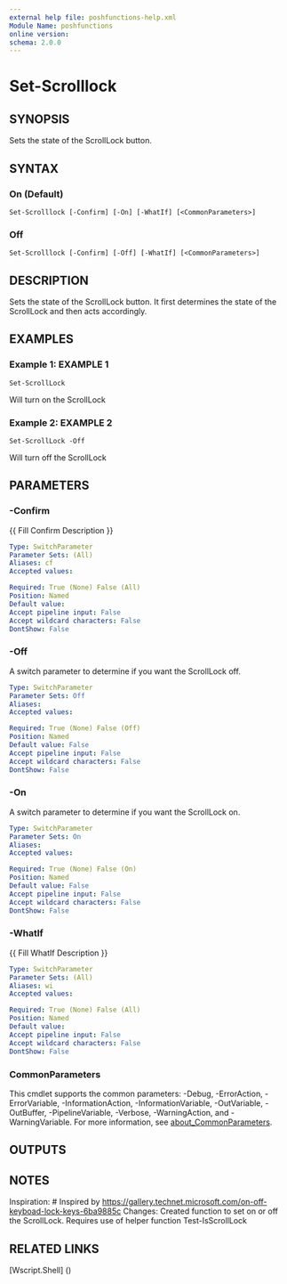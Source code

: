 ```yaml
---
external help file: poshfunctions-help.xml
Module Name: poshfunctions
online version: 
schema: 2.0.0
---
```


# Set-Scrolllock

## SYNOPSIS

Sets the state of the ScrollLock button.

## SYNTAX

### On (Default)

```
Set-Scrolllock [-Confirm] [-On] [-WhatIf] [<CommonParameters>]
```

### Off

```
Set-Scrolllock [-Confirm] [-Off] [-WhatIf] [<CommonParameters>]
```

## DESCRIPTION

Sets the state of the ScrollLock button.
It first determines the state of the ScrollLock and then acts accordingly.


## EXAMPLES

### Example 1: EXAMPLE 1

```
Set-ScrollLock
```

Will turn on the ScrollLock





### Example 2: EXAMPLE 2

```
Set-ScrollLock -Off
```

Will turn off the ScrollLock






## PARAMETERS

### -Confirm

{{ Fill Confirm Description }}

```yaml
Type: SwitchParameter
Parameter Sets: (All)
Aliases: cf
Accepted values: 

Required: True (None) False (All)
Position: Named
Default value: 
Accept pipeline input: False
Accept wildcard characters: False
DontShow: False
```

### -Off

A switch parameter to determine if you want the ScrollLock off.

```yaml
Type: SwitchParameter
Parameter Sets: Off
Aliases: 
Accepted values: 

Required: True (None) False (Off)
Position: Named
Default value: False
Accept pipeline input: False
Accept wildcard characters: False
DontShow: False
```

### -On

A switch parameter to determine if you want the ScrollLock on.

```yaml
Type: SwitchParameter
Parameter Sets: On
Aliases: 
Accepted values: 

Required: True (None) False (On)
Position: Named
Default value: False
Accept pipeline input: False
Accept wildcard characters: False
DontShow: False
```

### -WhatIf

{{ Fill WhatIf Description }}

```yaml
Type: SwitchParameter
Parameter Sets: (All)
Aliases: wi
Accepted values: 

Required: True (None) False (All)
Position: Named
Default value: 
Accept pipeline input: False
Accept wildcard characters: False
DontShow: False
```


### CommonParameters

This cmdlet supports the common parameters: -Debug, -ErrorAction, -ErrorVariable, -InformationAction, -InformationVariable, -OutVariable, -OutBuffer, -PipelineVariable, -Verbose, -WarningAction, and -WarningVariable. For more information, see [about_CommonParameters](http://go.microsoft.com/fwlink/?LinkID=113216).

## OUTPUTS

### 



## NOTES

Inspiration: # Inspired by https://gallery.technet.microsoft.com/on-off-keyboad-lock-keys-6ba9885c
Changes:     Created function to set on or off the ScrollLock.
Requires use of helper function Test-IsScrollLock


## RELATED LINKS

[Wscript.Shell] ()

